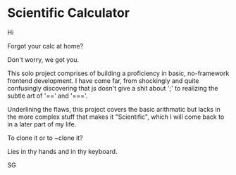 # Scientific Calculator

Hi

Forgot your calc at home?

Don't worry, we got you.

This solo project comprises of building a proficiency in basic, no-framework frontend development. I have come far, from shockingly and quite confusingly discovering that js dosn't give a shit about ';' to realizing the subtle art of '==' and '==='.

Underlining the flaws, this project covers the basic arithmatic but lacks in the more complex stuff that makes it "Scientific", which I will come back to in a later part of my life.

To clone it or to ~clone it?    

Lies in thy hands and in thy keyboard.

SG
